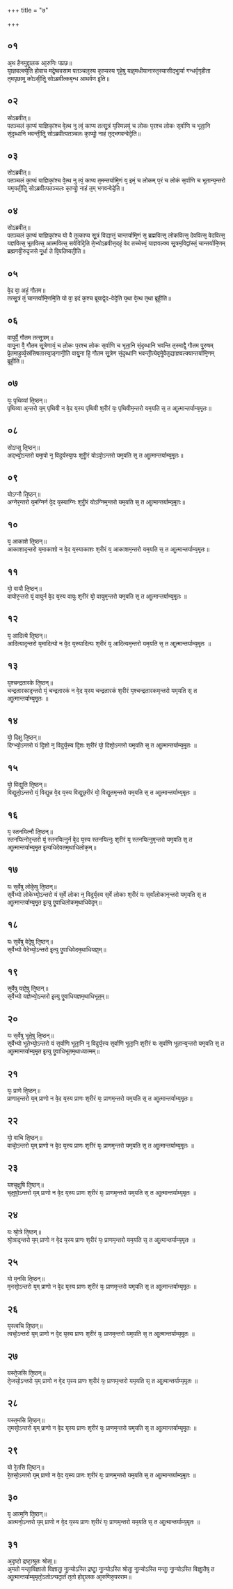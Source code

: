 +++
title = "७"

+++
## ०१
अ᳘थ हैनमुद्दा᳘लक आ᳘रुणिः पप्रछ॥  
या᳘ज्ञवल्क्ये᳘ति होवाच मद्रे᳘ष्ववसाम पतञ्चल᳘स्य का᳘प्यस्य गृहे᳘षु यज्ञ᳘मधीयानास्त᳘स्यासीद्भाॗर्या गन्धर्व᳘गृहीता त᳘मपृछामॗ कोऽसी᳘तिॗ सोऽब्रवीत्कब᳘न्ध आथर्वण इ᳘ति॥  
## ०२
सोऽब्रवीत्॥  
पतञ्चलं का᳘प्यं याज्ञिकां᳘श्च वे᳘त्थ नु त्वं᳘ काप्य तत्सू᳘त्रं य᳘स्मिन्नयं᳘ च लोकः प᳘रश्च लोकः स᳘र्वाणि च भूता᳘नि सं᳘दृब्धानि भवन्ती᳘तिॗ सोऽब्रवीत्पतञ्चलः का᳘प्योॗ नाहं त᳘द्भगवन्वेदे᳘ति॥  
## ०३
सोऽब्रवीत्॥  
पतञ्चलं का᳘प्यं याज्ञिकां᳘श्च वे᳘त्थ नु त्वं᳘ काप्य त᳘मन्तर्यामि᳘णं य᳘ इमं᳘ च लोकम् प᳘रं च लोकं स᳘र्वाणि च भूतान्य᳘न्तरो यम᳘यती᳘तिॗ सोऽब्रवीत्पतञ्चलः का᳘प्योॗ नाहं त᳘म् भगवन्वेदे᳘ति॥  
## ०४
सोऽब्रवीत्॥  
पतञ्चलं का᳘प्यं याज्ञिकां᳘श्च यो वै त᳘त्काप्य सू᳘त्रं विद्यात्तं᳘ चान्तर्यामि᳘णं स᳘ ब्रह्मवित्स᳘ लोकवित्स᳘ देववित्स᳘ वेदवित्स᳘ यज्ञवित्स᳘ भूतवित्स᳘ आत्मवित्स᳘ सर्वविदि᳘ति ते᳘भ्योऽब्रवीत्त᳘दहं᳘ वेद तच्चेत्त्वं᳘ याज्ञवल्क्य सू᳘त्रम᳘विद्वांस्तं᳘ चान्तर्यामि᳘णम् ब्रह्मगवी᳘रुद᳘जसे मू᳘र्धा ते वि᳘पतिष्यती᳘ति॥  
## ०५
वे᳘द वा᳘ अहं᳘ गौतम॥  
तत्सू᳘त्रं तं᳘ चान्तर्यामि᳘णमि᳘ति यो वा᳘ इदं क᳘श्च ब्रूयाद्वे᳘द-वेदे᳘ति य᳘था वे᳘त्थ त᳘था ब्रूही᳘ति॥  
## ०६
वायुर्वै᳘ गौतम तत्सू᳘त्रम्॥  
वायु᳘ना वै᳘ गौतम सू᳘त्रेणायं᳘ च लोकः प᳘रश्च लोकः स᳘र्वाणि च भूता᳘नि सं᳘दृब्धानि भवन्ति त᳘स्माद्वै᳘ गौतम पु᳘रुषम् प्रे᳘तमाहुर्व्य᳘स्रंसिषतास्या᳘ङ्गानी᳘ति वायु᳘ना हि᳘ गौतम सू᳘त्रेण सं᳘दृब्धानि भवन्ती᳘त्येव᳘मेॗवैत᳘द्याज्ञवल्क्यान्तर्यामि᳘णम् ब्रूही᳘ति॥  
## ०७
यः᳘ पृथिव्यां ति᳘ष्ठन्॥  
पृथिव्या अ᳘न्तरो य᳘म् पृथिवी न वे᳘द य᳘स्य पृथिवी श᳘रीरं यः᳘ पृथिवीम᳘न्तरो यम᳘यति स᳘ त आॗत्मान्तर्याम्य᳘मृ᳘तः॥  
## ०८
सोऽप्सु ति᳘ष्ठन्॥  
अद्भ्यो᳘ऽन्तरो यमा᳘पो न᳘ विदुर्यस्या᳘पः श᳘रीॗरं योऽपो᳘ऽन्तरो यम᳘यति स᳘ त आॗत्मान्तर्याम्य᳘मृ᳘तः॥  
## ०९
योऽग्नौ ति᳘ष्ठन्॥  
अग्नेर᳘न्तरो य᳘मग्निर्न वे᳘द य᳘स्याग्निः श᳘रीॗरं योऽग्निम᳘न्तरो यम᳘यति स᳘ त आॗत्मान्तर्याम्य᳘मृ᳘तः॥  
## १०
य᳘ आकाशे ति᳘ष्ठन्॥  
आकाशाद᳘न्तरो य᳘माकाशो न वे᳘द य᳘स्याकाशः श᳘रीरं य᳘ आकाशम᳘न्तरो यम᳘यति स᳘ त आॗत्मान्तर्याम्य᳘मृ᳘तः॥  
## ११
यो᳘ वायौ ति᳘ष्ठन्॥  
वायोर᳘न्तरो यं᳘ वायुर्न वे᳘द य᳘स्य वायुः श᳘रीरं यो᳘ वायुम᳘न्तरो यम᳘यति स᳘ त आॗत्मान्तर्याम्य᳘मृ᳘तः ॥  
## १२
य᳘ आदित्ये ति᳘ष्ठन्॥  
आदित्याद᳘न्तरो य᳘मादित्यो न वे᳘द य᳘स्यादित्यः श᳘रीरं य᳘ आदित्यम᳘न्तरो यम᳘यति स᳘ त आॗत्मान्तर्याम्य᳘मृ᳘तः ॥  
## १३
य᳘श्चन्द्रतारके ति᳘ष्ठन्॥  
चन्द्रतारकाद᳘न्तरो यं᳘ चन्द्रतारकं न वे᳘द य᳘स्य चन्द्रतारकं श᳘रीरं य᳘श्चन्द्रतारकम᳘न्तरो यम᳘यति स᳘ त आॗत्मान्तर्याम्य᳘मृ᳘तः ॥  
## १४
यो᳘ दिक्षु ति᳘ष्ठन्॥  
दिग्भ्यो᳘ऽन्तरो यं दि᳘शो न᳘ विदुर्य᳘स्य दि᳘शः श᳘रीरं यो᳘ दिशो᳘ऽन्तरो यम᳘यति स᳘ त आॗत्मान्तर्याम्य᳘मृ᳘तः ॥  
## १५
यो᳘ विद्यु᳘ति ति᳘ष्ठन्॥  
विद्युतो᳘ऽन्तरो यं᳘ विद्युन्न वे᳘द य᳘स्य विद्युछ᳘रीरं यो᳘ विद्यु᳘तम᳘न्तरो यम᳘यति स᳘ त आॗत्मान्तर्याम्य᳘मृ᳘तः ॥  
## १६
य᳘ स्तनयित्नौ ति᳘ष्ठन्॥  
स्तनयित्नोर᳘न्तरो यं᳘ स्तनयित्नुर्न वे᳘द य᳘स्य स्तनयित्नुः श᳘रीरं य᳘ स्तनयित्नुम᳘न्तरो यम᳘यति स᳘ त आॗत्मान्तर्याम्य᳘मृ᳘त इ᳘त्यधिदेवतम᳘थाधिलोक᳘म्॥  
## १७
यः स᳘र्वेषु लोके᳘षु ति᳘ष्ठन्॥  
स᳘र्वेभ्यो लोकेभ्यो᳘ऽन्तरो यं स᳘र्वे लोका न᳘ विदुर्य᳘स्य स᳘र्वे लोकाः श᳘रीरं यः स᳘र्वांलोकान᳘न्तरो यम᳘यति स᳘ त आॗत्मान्तर्याम्य᳘मृ᳘त इ᳘त्यु एॗवाधिलोकम᳘थाधिवेद᳘म्॥  
## १८
यः स᳘र्वेषु वेदे᳘षु ति᳘ष्ठन्॥  
स᳘र्वेभ्यो वेदेभ्यो᳘ऽन्तरो इ᳘त्यु एॗवाधिवेदम᳘थाधियज्ञ᳘म्॥  
## १९
स᳘र्वेषु यज्ञे᳘षु ति᳘ष्ठन्॥  
स᳘र्वेभ्यो यज्ञेभ्यो᳘ऽन्तरो इ᳘त्यु एॗवाधियज्ञम᳘थाधिभूत᳘म्॥  
## २०
यः स᳘र्वेषु भूते᳘षु ति᳘ष्ठन्॥  
स᳘र्वेभ्यो भूतेभ्यो᳘ऽन्तरो यं स᳘र्वाणि भूता᳘नि न᳘ विदुर्य᳘स्य स᳘र्वाणि भूता᳘नि श᳘रीरं यः स᳘र्वाणि भूतान्य᳘न्तरो यम᳘यति स᳘ त आॗत्मान्तर्याम्य᳘मृ᳘त इ᳘त्यु एॗवाधिभूतम᳘थाध्यात्मम्॥  
## २१
यः᳘ प्राणे ति᳘ष्ठन्॥  
प्राणाद᳘न्तरो य᳘म् प्राणो न वे᳘द य᳘स्य प्राणः श᳘रीरं यः᳘ प्राणम᳘न्तरो यम᳘यति स᳘ त आॗत्मान्तर्याम्य᳘मृ᳘तः॥  
## २२
यो᳘ वाचि ति᳘ष्ठन्॥  
वाचो᳘ऽन्तरो य᳘म् प्राणो न वे᳘द य᳘स्य प्राणः श᳘रीरं यः᳘ प्राणम᳘न्तरो यम᳘यति स᳘ त आॗत्मान्तर्याम्य᳘मृ᳘तः ॥  
## २३
यश्च᳘क्षुषि ति᳘ष्ठन्॥  
च᳘क्षुषो᳘ऽन्तरो य᳘म् प्राणो न वे᳘द य᳘स्य प्राणः श᳘रीरं यः᳘ प्राणम᳘न्तरो यम᳘यति स᳘ त आॗत्मान्तर्याम्य᳘मृ᳘तः ॥  
## २४
यः श्रो᳘त्रे ति᳘ष्ठन्॥  
श्रो᳘त्राद᳘न्तरो य᳘म् प्राणो न वे᳘द य᳘स्य प्राणः श᳘रीरं यः᳘ प्राणम᳘न्तरो यम᳘यति स᳘ त आॗत्मान्तर्याम्य᳘मृ᳘तः ॥  
## २५
यो म᳘नसि ति᳘ष्ठन्॥  
म᳘नसो᳘ऽन्तरो य᳘म् प्राणो न वे᳘द य᳘स्य प्राणः श᳘रीरं यः᳘ प्राणम᳘न्तरो यम᳘यति स᳘ त आॗत्मान्तर्याम्य᳘मृ᳘तः ॥  
## २६
य᳘स्त्वचि ति᳘ष्ठन्॥  
त्वचो᳘ऽन्तरो य᳘म् प्राणो न वे᳘द य᳘स्य प्राणः श᳘रीरं यः᳘ प्राणम᳘न्तरो यम᳘यति स᳘ त आॗत्मान्तर्याम्य᳘मृ᳘तः ॥  
## २७
यस्ते᳘जसि ति᳘ष्ठन्॥  
ते᳘जसो᳘ऽन्तरो य᳘म् प्राणो न वे᳘द य᳘स्य प्राणः श᳘रीरं यः᳘ प्राणम᳘न्तरो यम᳘यति स᳘ त आॗत्मान्तर्याम्य᳘मृ᳘तः ॥  
## २८
यस्त᳘मसि ति᳘ष्ठन्॥  
त᳘मसो᳘ऽन्तरो य᳘म् प्राणो न वे᳘द य᳘स्य प्राणः श᳘रीरं यः᳘ प्राणम᳘न्तरो यम᳘यति स᳘ त आॗत्मान्तर्याम्य᳘मृ᳘तः ॥  
## २९
यो रे᳘तसि ति᳘ष्ठन्॥  
रे᳘तसो᳘ऽन्तरो य᳘म् प्राणो न वे᳘द य᳘स्य प्राणः श᳘रीरं यः᳘ प्राणम᳘न्तरो यम᳘यति स᳘ त आॗत्मान्तर्याम्य᳘मृ᳘तः ॥  
## ३०
य᳘ आत्म᳘नि ति᳘ष्ठन्॥  
आत्मनो᳘ऽन्तरो य᳘म् प्राणो न वे᳘द य᳘स्य प्राणः श᳘रीरं यः᳘ प्राणम᳘न्तरो यम᳘यति स᳘ त आॗत्मान्तर्याम्य᳘मृ᳘तः ॥  
## ३१
अ᳘दृष्टो द्रष्टा᳘श्रुतः श्रोता᳟॥  
अ᳘मतो मन्ता᳘विज्ञातो विज्ञाताॗ नाॗन्योऽस्ति द्रष्टाॗ नाॗन्योऽस्ति श्रोताॗ नाॗन्योऽस्ति मन्ताॗ नाॗन्योऽस्ति विज्ञाॗतैष᳘ त आॗत्मान्तर्याम्य᳘मृतो᳘ऽतोऽन्यदा᳘र्तं त᳘तो होद्दा᳘लक आ᳘रुणिरु᳘परराम॥  